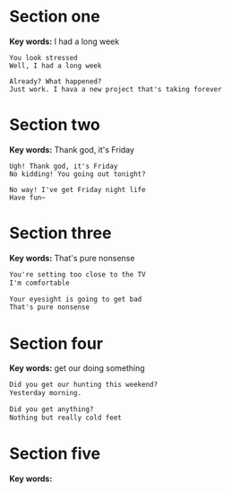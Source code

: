 ﻿# Section one 

**Key words:** I had a long week

```
You look stressed
Well, I had a long week

Already? What happened?
Just work. I hava a new project that's taking forever

```

# Section two 

**Key words:** Thank god, it's Friday

```
Ugh! Thank god, it's Friday
No kidding! You going out tonight?

No way! I've get Friday night life
Have fun~

```

# Section three

**Key words:** That's pure nonsense

```markdown
You're setting too close to the TV
I'm comfortable

Your eyesight is going to get bad
That's pure nonsense

```

# Section four 

**Key words:** get our doing something

```markdown
Did you get our hunting this weekend?
Yesterday morning.

Did you get anything?
Nothing but really cold feet

```

# Section five 

**Key words:** 

```markdown


```


